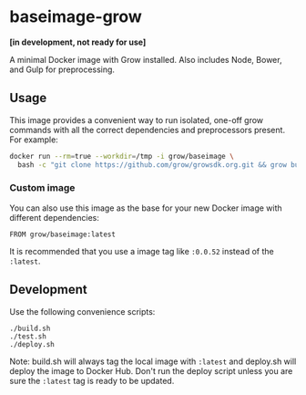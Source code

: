 # baseimage-grow

**[in development, not ready for use]**

A minimal Docker image with Grow installed. Also includes Node, Bower, and Gulp for preprocessing.

## Usage

This image provides a convenient way to run isolated, one-off grow commands with all the correct
dependencies and preprocessors present. For example:

```bash
docker run --rm=true --workdir=/tmp -i grow/baseimage \
  bash -c "git clone https://github.com/grow/growsdk.org.git && grow build growsdk.org/"
```

### Custom image

You can also use this image as the base for your new Docker image with different dependencies:

```
FROM grow/baseimage:latest
```

It is recommended that you use a image tag like `:0.0.52` instead of the `:latest`.

## Development

Use the following convenience scripts:

```
./build.sh
./test.sh
./deploy.sh
```

Note: build.sh will always tag the local image with `:latest` and deploy.sh will deploy
the image to Docker Hub. Don't run the deploy script unless you are sure the `:latest` tag is ready
to be updated.

